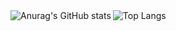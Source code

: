 <a href="https://github.com/anuraghazra/github-readme-stats">
  <img align="left" title="Anurag's GitHub stats" src="https://github-readme-stats.vercel.app/api?username=mishina2228&theme=radical" />
</a>
<a href="https://github.com/anuraghazra/github-readme-stats">
  <img align="left" title="Top Langs" src="https://github-readme-stats.vercel.app/api/top-langs/?username=mishina2228&theme=radical" />
</a>
